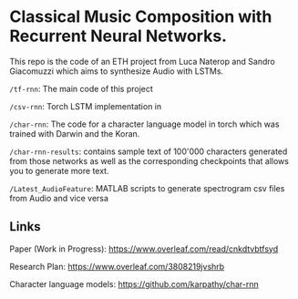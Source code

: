 # Classical Music Composition with Recurrent Neural Networks.

This repo is the code of an ETH project from Luca Naterop and Sandro Giacomuzzi which aims to synthesize Audio with LSTMs. 


`/tf-rnn`: The main code of this project

`/csv-rnn`: Torch LSTM implementation in 

`/char-rnn`: The code for a character language model in torch which was trained with Darwin and the Koran.

`/char-rnn-results`: contains sample text of 100'000 characters generated from those networks as well as the corresponding checkpoints that allows you to generate more text. 

`/Latest_AudioFeature`: MATLAB scripts to generate spectrogram csv files from Audio and vice versa

## Links
Paper (Work in Progress): https://www.overleaf.com/read/cnkdtvbtfsyd

Research Plan: https://www.overleaf.com/3808219jvshrb

Character language models: https://github.com/karpathy/char-rnn
